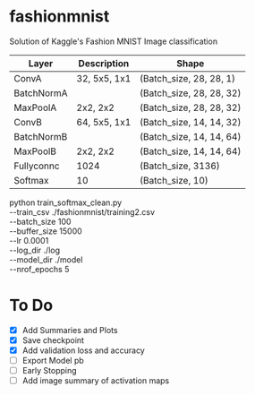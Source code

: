 # fashionmnist
Solution of Kaggle's Fashion MNIST Image classification

| Layer | Description | Shape |
| ----- | ----------- | ----- |
| ConvA | 32, 5x5, 1x1 | (Batch_size, 28, 28, 1) |
| BatchNormA | | (Batch_size, 28, 28, 32) |
| MaxPoolA | 2x2, 2x2 | (Batch_size, 28, 28, 32) |
| ConvB | 64, 5x5, 1x1 | (Batch_size, 14, 14, 32) |
| BatchNormB | | (Batch_size, 14, 14, 64) |
| MaxPoolB | 2x2, 2x2 | (Batch_size, 14, 14, 64) | 
| Fullyconnc | 1024 | (Batch_size, 3136) |
| Softmax | 10 | (Batch_size, 10) |

python train_softmax_clean.py \
--train_csv ./fashionmnist/training2.csv \
--batch_size 100 \
--buffer_size 15000 \
--lr 0.0001 \
--log_dir ./log \
--model_dir ./model \
--nrof_epochs 5

# To Do
- [x] Add Summaries and Plots
- [x] Save checkpoint
- [x] Add validation loss and accuracy
- [ ] Export Model pb
- [ ] Early Stopping
- [ ] Add image summary of activation maps

